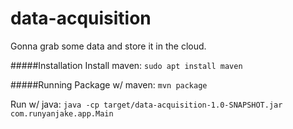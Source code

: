# data-acquisition
Gonna grab some data and store it in the cloud.

#####Installation
Install maven: `sudo apt install maven`

#####Running
Package w/ maven: `mvn package`

Run w/ java: `java -cp target/data-acquisition-1.0-SNAPSHOT.jar com.runyanjake.app.Main`
